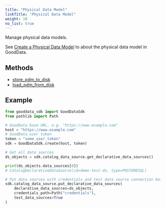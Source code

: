 ```yaml
---
title: "Physical Data Model"
linkTitle: "Physical Data Model"
weight: 10
no_list: true
---
```


Manage physical data models.

See [Create a Physical Data Model](https://www.gooddata.com/docs/cloud/model-data/create-pdm/) to about the physical data model in GoodData.

## Methods

* [store_pdm_to_disk](./store_pdm_to_disk/)
* [load_pdm_from_disk](./load_pdm_from_disk/)

## Example

```python
from gooddata_sdk import GoodDataSdk
from pathlib import Path

# GoodData base URL, e.g. "https://www.example.com"
host = "https://www.example.com"
# GoodData user token
token = "some_user_token"
sdk = GoodDataSdk.create(host, token)

# Get all data sources
ds_objects = sdk.catalog_data_source.get_declarative_data_sources()

print(ds_objects.data_sources[0])
# CatalogDeclarativeDataSource(id=demo-test-ds, type=POSTGRESQL)

# Put data sources with credentials and test data source connection before put
sdk.catalog_data_source.put_declarative_data_sources(
    declarative_data_sources=ds_objects,
    credentials_path=Path("credentials"),
    test_data_sources=True
)
```
